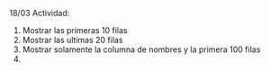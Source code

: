 18/03
Actividad:
1. Mostrar las primeras 10 filas
2. Mostrar las ultimas 20 filas
3. Mostrar solamente la columna de nombres y la primera 100 filas
4. 

